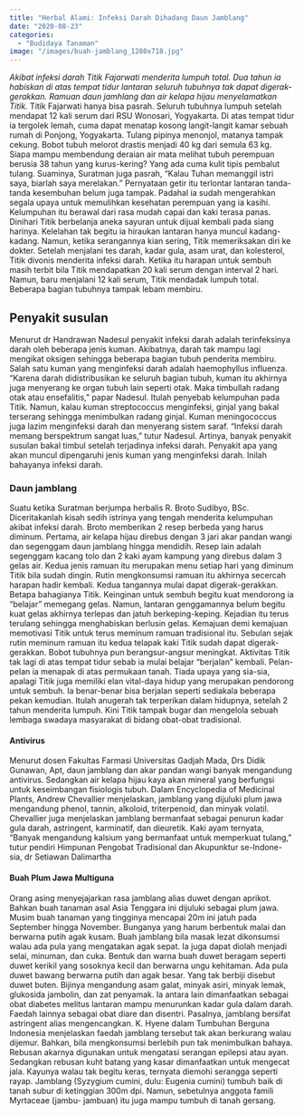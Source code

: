 ```yaml
---
title: "Herbal Alami: Infeksi Darah Dihadang Daun Jamblang"
date: "2020-08-23"
categories: 
  - "Budidaya Tanaman"
image: "/images/buah-jamblang_1280x718.jpg"
---
```


_Akibat infeksi darah Titik Fajarwati menderita lumpuh total. Dua tahun ia habiskan di atas tempat tidur lantaran seluruh tubuhnya tak dapat digerak-gerakkan. Ramuan daun jamhlang dan air kelapa hijau menyelamatkan Titik._ Titik Fajarwati hanya bisa pasrah. Seluruh tubuhnya lumpuh setelah mendapat 12 kali serum dari RSU Wonosari, Yogyakarta. Di atas tempat tidur ia tergolek lemah, cuma dapat menatap kosong langit-langit kamar sebuah rumah di Ponjong, Yogyakarta. Tulang pipinya menonjol, matanya tampak cekung. Bobot tubuh melorot drastis menjadi 40 kg dari semula 63 kg. Siapa mampu membendung deraian air mata melihat tubuh perempuan berusia 38 tahun yang kurus-kering? Yang ada cuma kulit tipis pembalut tulang. Suaminya, Suratman juga pasrah, “Kalau Tuhan memanggil istri saya, biarlah saya merelakan.” Pernyataan getir itu terlontar lantaran tanda-tanda kesembuhan belum juga tampak. Padahal ia sudah mengerahkan segala upaya untuk memulihkan kesehatan perempuan yang ia kasihi. Kelumpuhan itu berawal dari rasa mudah capai dan kaki terasa panas. Dinihari Titik berbelanja aneka sayuran untuk dijual kembali pada siang harinya. Kelelahan tak begitu ia hiraukan lantaran hanya muncul kadang-kadang. Namun, ketika serangannya kian sering, Titik memeriksakan diri ke dokter. Setelah menjalani tes darah, kadar gula, asam urat, dan kolesterol, Titik divonis menderita infeksi darah. Ketika itu harapan untuk sembuh masih terbit bila Titik mendapatkan 20 kali serum dengan interval 2 hari. Namun, baru menjalani 12 kali serum, Titik mendadak lumpuh total. Beberapa bagian tubuhnya tampak lebam membiru.

## Penyakit susulan

Menurut dr Handrawan Nadesul penyakit infeksi darah adalah terinfeksinya darah oleh beberapa jenis kuman. Akibatnya, darah tak mampu lagi mengikat oksigen sehingga beberapa bagian tubuh penderita membiru. Salah satu kuman yang menginfeksi darah adalah haemophyllus influenza. “Karena darah didistribusikan ke seluruh bagian tubuh, kuman itu akhirnya juga menyerang ke organ tubuh lain seperti otak. Maka timbullah radang otak atau ensefalitis,” papar Nadesul. Itulah penyebab kelumpuhan pada Titik. Namun, kalau kuman streptococcus menginfeksi, ginjal yang bakal terserang sehingga menimbulkan radang ginjal. Kuman meningococcus juga lazim menginfeksi darah dan menyerang sistem saraf. “Infeksi darah memang berspektrum sangat luas,” tutur Nadesul. Artinya, banyak penyakit susulan bakal timbul setelah terjadinya infeksi darah. Penyakit apa yang akan muncul dipengaruhi jenis kuman yang menginfeksi darah. Inilah bahayanya infeksi darah.

### Daun jamblang

Suatu ketika Suratman berjumpa herbalis R. Broto Sudibyo, BSc. Diceritakanlah kisah sedih istrinya yang tengah menderita kelumpuhan akibat infeksi darah. Broto memberikan 2 resep berbeda yang harus diminum. Pertama, air kelapa hijau direbus dengan 3 jari akar pandan wangi dan segenggam daun jamblang hingga mendidih. Resep lain adalah segenggam kacang tolo dan 2 kaki ayam kampung yang direbus dalam 3 gelas air. Kedua jenis ramuan itu merupakan menu setiap hari yang diminum Titik bila sudah dingin. Rutin mengkonsumsi ramuan itu akhirnya secercah harapan hadir kembali. Kedua tangannya mulai dapat digerak-gerakkan. Betapa bahagianya Titik. Keinginan untuk sembuh begitu kuat mendorong ia “belajar” memegang gelas. Namun, lantaran genggamannya belum begitu kuat gelas akhirnya terlepas dan jatuh berkeping-keping. Kejadian itu terus terulang sehingga menghabiskan berlusin gelas. Kemajuan demi kemajuan memotivasi Titik untuk terus meminum ramuan tradisional itu. Sebulan sejak rutin meminum ramuan itu kedua telapak kaki Titik sudah dapat digerak-gerakkan. Bobot tubuhnya pun berangsur-angsur meningkat. Aktivitas Titik tak lagi di atas tempat tidur sebab ia mulai belajar “berjalan” kembali. Pelan-pelan ia menapak di atas permukaan tanah. Tiada upaya yang sia-sia, apalagi Titik juga memiliki elan vital-daya hidup yang merupakan pendorong untuk sembuh. Ia benar-benar bisa berjalan seperti sediakala beberapa pekan kemudian. Itulah anugerah tak terperikan dalam hidupnya, setelah 2 tahun menderita lumpuh. Kini Titik tampak bugar dan mengelola sebuah lembaga swadaya masyarakat di bidang obat-obat tradisional.

#### Antivirus

Menurut dosen Fakultas Farmasi Universitas Gadjah Mada, Drs Didik Gunawan, Apt, daun jamblang dan akar pandan wangi banyak mengandung antivirus. Sedangkan air kelapa hijau kaya akan mineral yang berfungsi untuk keseimbangan fisiologis tubuh. Dalam Encyclopedia of Medicinal Plants, Andrew Chevallier menjelaskan, jamblang yang dijuluki plum jawa mengandung phenol, tannin, alkoloid, triterpenoid, dan minyak volatil. Chevallier juga menjelaskan jamblang bermanfaat sebagai penurun kadar gula darah, astringent, karminatif, dan dieuretik. Kaki ayam ternyata, “Banyak mengandung kalsium yang bermanfaat untuk memperkuat tulang,” tutur pendiri Himpunan Pengobat Tradisional dan Akupunktur se-Indone-sia, dr Setiawan Dalimartha

#### Buah Plum Jawa Multiguna

Orang asing menyejajarkan rasa jamblang alias duwet dengan aprikot. Bahkan buah tanaman asal Asia Tenggara ini dijuluki sebagai plum jawa. Musim buah tanaman yang tingginya mencapai 20m ini jatuh pada September hingga November. Bunganya yang harum berbentuk malai dan berwarna putih agak kusam. Buah jamblang bila masak lezat dikonsumsi walau ada pula yang mengatakan agak sepat. Ia juga dapat diolah menjadi selai, minuman, dan cuka. Bentuk dan warna buah duwet beragam seperti duwet kerikil yang sosoknya kecil dan berwarna ungu kehitaman. Ada pula duwet bawang berwarna putih dan agak besar. Yang tak berbiji disebut duwet buten. Bijinya mengandung asam galat, minyak asiri, minyak lemak, glukosida jambolin, dan zat penyamak. Ia antara lain dimanfaatkan sebagai obat diabetes melitus lantaran mampu menurunkan kadar gula dalam darah. Faedah lainnya sebagai obat diare dan disentri. Pasalnya, jamblang bersifat astringent alias mengencangkan. K. Hyene dalam Tumbuhan Berguna Indonesia menjelaskan faedah jamblang tersebut tak akan berkurang walau dijemur. Bahkan, bila mengkonsumsi berlebih pun tak menimbulkan bahaya. Rebusan akarnya digunakan untuk mengatasi serangan epilepsi atau ayan. Sedangkan rebusan kuht batang yang kasar dimanfaatkan untuk mengecat jala. Kayunya walau tak begitu keras, ternyata diemohi serangga seperti rayap. Jamblang (Syzygium cumini, dulu: Eugenia cumini) tumbuh baik di tanah subur di ketinggian 300m dpi. Namun, sebetulnya anggota famili Myrtaceae (jambu- jambuan) itu juga mampu tumbuh di tanah gersang.
